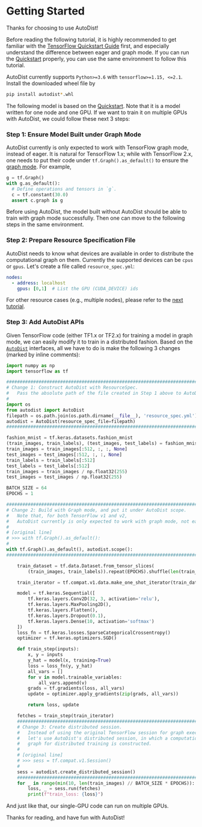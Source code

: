 
# Getting Started

Thanks for choosing to use AutoDist!

Before reading the following tutorial, it is highly recommended to get familiar with the [TensorFlow Quickstart Guide](https://www.tensorflow.org/tutorials/quickstart/advanced) first, 
and especially understand the difference between eager and graph mode. If you can run the [Quickstart](https://www.tensorflow.org/tutorials/quickstart/advanced) properly, you can use the same environment to follow this tutorial.

AutoDist currently supports `Python>=3.6` with `tensorflow>=1.15, <=2.1`. Install the downloaded wheel file by

```bash
pip install autodist*.whl
``` 

The following model is based on the [Quickstart](https://www.tensorflow.org/tutorials/quickstart/advanced). Note that it is a model written for one node and one GPU. If we want to train it on multiple GPUs with AutoDist, we could follow these next 3 steps:

### Step 1: Ensure Model Built under Graph Mode

AutoDist currently is only expected to work with TensorFlow graph mode, instead of eager.
It is natural for TensorFlow 1.x; while with TensorFlow 2.x, 
one needs to put their code under `tf.Graph().as_default()` to ensure the [graph mode](https://www.tensorflow.org/api_docs/python/tf/Graph).
For example,

```python
g = tf.Graph()
with g.as_default():
  # Define operations and tensors in `g`.
  c = tf.constant(30.0)
  assert c.graph is g
```

Before using AutoDist, the model built without AutoDist should be able to train with graph mode successfully.
Then one can move to the following steps in the same environment. 

### Step 2: Prepare Resource Specification File

AutoDist needs to know what devices are available in order to distribute the computational graph on them. 
Currently the supported devices can be `cpus` or `gpus`.
Let's create a file called `resource_spec.yml`:

```yaml
nodes:
  - address: localhost
    gpus: [0,1]  # List the GPU (CUDA_DEVICE) ids
```

For other resource cases (e.g., multiple nodes), please refer to the [next tutorial](multi-node.md).

### Step 3: Add AutoDist APIs

Given TensorFlow code (either TF1.x or TF2.x) for training a model in graph mode, 
we can easily modify it to train in a distributed fashion. 
Based on the <code>[AutoDist](../../api/autodist.autodist)</code> interfaces, 
all we have to do is make the following 3 changes (marked by inline comments):

```python
import numpy as np
import tensorflow as tf

#########################################################################
# Change 1: Construct AutoDist with ResourceSpec.
#   Pass the absolute path of the file created in Step 1 above to AutoDist.
#
import os
from autodist import AutoDist
filepath = os.path.join(os.path.dirname(__file__), 'resource_spec.yml')
autodist = AutoDist(resource_spec_file=filepath)
#########################################################################

fashion_mnist = tf.keras.datasets.fashion_mnist
(train_images, train_labels), (test_images, test_labels) = fashion_mnist.load_data()
train_images = train_images[:512, :, :, None]
test_images = test_images[:512, :, :, None]
train_labels = train_labels[:512]
test_labels = test_labels[:512]
train_images = train_images / np.float32(255)
test_images = test_images / np.float32(255)

BATCH_SIZE = 64
EPOCHS = 1

##########################################################################
# Change 2: Build with Graph mode, and put it under AutoDist scope.
#   Note that, for both TensorFlow v1 and v2,
#   AutoDist currently is only expected to work with graph mode, not eager.
#
# [original line]
# >>> with tf.Graph().as_default():
#
with tf.Graph().as_default(), autodist.scope():
##########################################################################

    train_dataset = tf.data.Dataset.from_tensor_slices(
        (train_images, train_labels)).repeat(EPOCHS).shuffle(len(train_images)//2).batch(BATCH_SIZE)

    train_iterator = tf.compat.v1.data.make_one_shot_iterator(train_dataset).get_next()

    model = tf.keras.Sequential([
        tf.keras.layers.Conv2D(32, 3, activation='relu'),
        tf.keras.layers.MaxPooling2D(),
        tf.keras.layers.Flatten(),
        tf.keras.layers.Dropout(0.1),
        tf.keras.layers.Dense(10, activation='softmax')
    ])
    loss_fn = tf.keras.losses.SparseCategoricalCrossentropy()
    optimizer = tf.keras.optimizers.SGD()

    def train_step(inputs):
        x, y = inputs
        y_hat = model(x, training=True)
        loss = loss_fn(y, y_hat)
        all_vars = []
        for v in model.trainable_variables:
            all_vars.append(v)
        grads = tf.gradients(loss, all_vars)
        update = optimizer.apply_gradients(zip(grads, all_vars))

        return loss, update

    fetches = train_step(train_iterator)
    #####################################################################
    # Change 3: Create distributed session.
    #   Instead of using the original TensorFlow session for graph execution,
    #   let's use AutoDist's distributed session, in which a computational
    #   graph for distributed training is constructed.
    #
    # [original line]
    # >>> sess = tf.compat.v1.Session()
    #
    sess = autodist.create_distributed_session()
    #####################################################################
    for _ in range(min(10, len(train_images) // BATCH_SIZE * EPOCHS)):
        loss, _ = sess.run(fetches)
        print(f"train_loss: {loss}")
```

And just like that, our single-GPU code can run on multiple GPUs.

Thanks for reading, and have fun with AutoDist!
